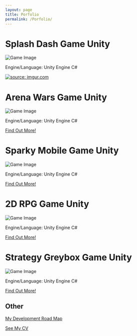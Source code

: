 ```yaml
---
layout: page
title: Porfolio
permalink: /Porfolio/
---
```

<body><div class="post-content">

<h1>Splash Dash Game Unity</h1>
<img src="" alt="Game Image">
<p>Engine/Language: Unity Engine C#</p>
<p><a href="https://imgur.com/16LG8sW"><img src="https://i.imgur.com/16LG8sW.png" title="source: imgur.com" /></a></p>

<h1>Arena Wars Game Unity</h1>
<img src="" alt="Game Image">
<p>Engine/Language: Unity Engine C#</p>
<p><a href="https://dominikwaldowski5510.github.io/Dominik_Waldowski_Porfolio/porfolio/update/2020/01/20/ArenaWars.html">Find Out More!</a></p>

<h1>Sparky Mobile Game Unity</h1>
<img src="https://i.imgur.com/BeHfrsr.png" alt="Game Image">	
<p>Engine/Language: Unity Engine C#</p>
<p><a href="https://dominikwaldowski5510.github.io/Dominik_Waldowski_Porfolio/porfolio/update/2019/01/19/SparkyMobile.html">Find Out More!</a></p>

<h1>2D RPG Game Unity</h1>
 <img src="https://i.imgur.com/UxCc0gW.png" alt="Game Image">	
<p>Engine/Language: Unity Engine C#</p>
<p><a href="https://dominikwaldowski5510.github.io/Dominik_Waldowski_Porfolio/porfolio/update/2019/01/19/2DRPG.html">Find Out More!</a></p>

<h1>Strategy Greybox Game Unity</h1>
<img src="https://i.imgur.com/UMYe3OO.png" alt="Game Image">	
 <p>Engine/Language: Unity Engine C#</p>
<p><a href="https://dominikwaldowski5510.github.io/Dominik_Waldowski_Porfolio/porfolio/update/2018/01/18/StrategyGame.html">Find Out More!</a></p>


  
<h2>Other</h2>
<p><a href="https://dominikwaldowski5510.github.io/Dominik_Waldowski_Porfolio/map/">My Development Road Map</a></p>
<p><a href="https://dominikwaldowski5510.github.io/Dominik_Waldowski_Porfolio/cv/">See My CV</a></p>
</div>
</body>
